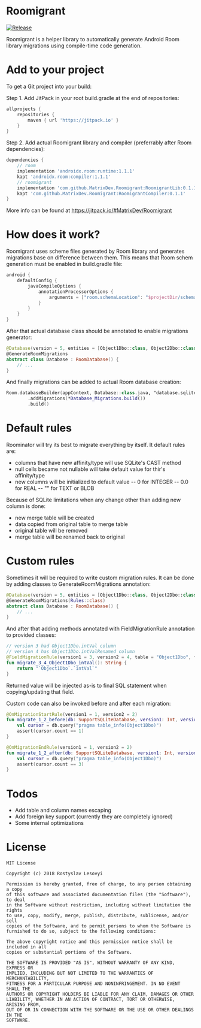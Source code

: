 # Roomigrant

[![Release](https://jitpack.io/v/MatrixDev/Roomigrant.svg)](https://jitpack.io/#MatrixDev/Roomigrant)

Roomigrant is a helper library to automatically generate Android Room library migrations using compile-time code generation.

# Add to your project

To get a Git project into your build:

Step 1. Add JitPack in your root build.gradle at the end of repositories:

```groovy
allprojects {
    repositories {
        maven { url 'https://jitpack.io' }
    }
}
```

Step 2. Add actual Roomigrant library and compiler (preferrably after Room dependencies):

```groovy
dependencies {
    // room
    implementation 'androidx.room:runtime:1.1.1'
    kapt 'androidx.room:compiler:1.1.1'
    // roomigrant
    implementation 'com.github.MatrixDev.Roomigrant:RoomigrantLib:0.1.1'
    kapt 'com.github.MatrixDev.Roomigrant:RoomigrantCompiler:0.1.1'
}
```

More info can be found at https://jitpack.io/#MatrixDev/Roomigrant

# How does it work?

Roomigrant uses scheme files generated by Room library and generates migrations base on difference between them. This means that Room schem generation must be enabled in build.gradle file:

```groovy
android {
    defaultConfig {
        javaCompileOptions {
            annotationProcessorOptions {
                arguments = ["room.schemaLocation": "$projectDir/schemas".toString()]
            }
        }
    }
}
```

After that actual database class should be annotated to enable migrations generator:

```kotlin
@Database(version = 5, entities = [Object1Dbo::class, Object2Dbo::class])
@GenerateRoomMigrations
abstract class Database : RoomDatabase() {
    // ...
}
```

And finally migrations can be added to actual Room database creation:

```kotlin
Room.databaseBuilder(appContext, Database::class.java, "database.sqlite")
		.addMigrations(*Database_Migrations.build())
		.build()
```

# Default rules

Roominator will try its best to migrate everything by itself. It default rules are:

 - columns that have new affinity/type will use SQLite's CAST method
 - null cells became not nullable will take default value for thir's affinity/type
 - new columns will be initialized to default value
 -- 0 for INTEGER
 -- 0.0 for REAL
 -- "" for TEXT or BLOB

Because of SQLite limitations when any change other than adding new column is done:
 - new merge table will be created
 - data copied from original table to merge table
 - original table will be removed
 - merge table will be renamed back to original

# Custom rules

Sometimes it will be required to write custom migration rules. It can be done by adding classes to GenerateRoomMigrations annotation:

```kotlin
@Database(version = 5, entities = [Object1Dbo::class, Object2Dbo::class])
@GenerateRoomMigrations(Rules::class)
abstract class Database : RoomDatabase() {
    // ...
}
```

And after that adding methods annotated with FieldMigrationRule annotation to provided classes:

```kotlin
// version 3 had Object1Dbo.intVal column
// version 4 has Object1Dbo.intValRenamed column
@FieldMigrationRule(version1 = 3, version2 = 4, table = "Object1Dbo", field = "intValRenamed")
fun migrate_3_4_Object1Dbo_intVal(): String {
	return "`Object1Dbo`.`intVal`"
}
```

Returned value will be injected as-is to final SQL statement when copying/updating that field.

Custom code can also be invoked before and after each migration:

```kotlin
@OnMigrationStartRule(version1 = 1, version2 = 2)
fun migrate_1_2_before(db: SupportSQLiteDatabase, version1: Int, version2: Int) {
	val cursor = db.query("pragma table_info(Object1Dbo)")
	assert(cursor.count == 1)
}

@OnMigrationEndRule(version1 = 1, version2 = 2)
fun migrate_1_2_after(db: SupportSQLiteDatabase, version1: Int, version2: Int) {
	val cursor = db.query("pragma table_info(Object1Dbo)")
	assert(cursor.count == 3)
}
```

# Todos

 - Add table and column names escaping
 - Add foreign key support (currently they are completely ignored)
 - Some internal optimizations

# License

```
MIT License

Copyright (c) 2018 Rostyslav Lesovyi

Permission is hereby granted, free of charge, to any person obtaining a copy
of this software and associated documentation files (the "Software"), to deal
in the Software without restriction, including without limitation the rights
to use, copy, modify, merge, publish, distribute, sublicense, and/or sell
copies of the Software, and to permit persons to whom the Software is
furnished to do so, subject to the following conditions:

The above copyright notice and this permission notice shall be included in all
copies or substantial portions of the Software.

THE SOFTWARE IS PROVIDED "AS IS", WITHOUT WARRANTY OF ANY KIND, EXPRESS OR
IMPLIED, INCLUDING BUT NOT LIMITED TO THE WARRANTIES OF MERCHANTABILITY,
FITNESS FOR A PARTICULAR PURPOSE AND NONINFRINGEMENT. IN NO EVENT SHALL THE
AUTHORS OR COPYRIGHT HOLDERS BE LIABLE FOR ANY CLAIM, DAMAGES OR OTHER
LIABILITY, WHETHER IN AN ACTION OF CONTRACT, TORT OR OTHERWISE, ARISING FROM,
OUT OF OR IN CONNECTION WITH THE SOFTWARE OR THE USE OR OTHER DEALINGS IN THE
SOFTWARE.
```
